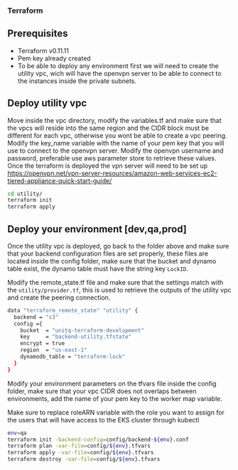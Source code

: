 ### Terraform

## Prerequisites 

- Terraform v0.11.11
- Pem key already created
- To be able to deploy any environment first we will need to create the utility vpc, wich will have the openvpn server to be able to connect to the instances inside the private subnets.

## Deploy utility vpc

Move inside the vpc directory, modify the variables.tf and make sure that the vpcs will reside into the same region and the CIDR block must be different for each vpc, otherwise you wont be able to create a vpc peering.
Modify the key_name variable with the name of your pem key that you will use to connect to the openvpn server.
Modify the openvpn username and password, preferable use aws parameter store to retrieve these values.
Once the terraform is deployed the vpn server will need to be set up 
https://openvpn.net/vpn-server-resources/amazon-web-services-ec2-tiered-appliance-quick-start-guide/
```sh
cd utility/
terraform init
terraform apply
```
## Deploy your environment [dev,qa,prod]

Once the utility vpc is deployed, go back to the folder above and make sure that your backend configuration files are set properly, these files are located inside the config folder, make sure that the bucket and dynamo table exist, the dynamo table must have the string key `LockID`.

Modify the remote_state.tf file and make sure that the settings match with the `utility/provider.tf`, this is used to retrieve the outputs of the utility vpc and create the peering connection.
```sh
data "terraform_remote_state" "utility" {
  backend = "s3"
  config ={
    bucket  = "unitq-terraform-development"
    key     = "backend-utility.tfstate"
    encrypt = true
    region  = "us-east-1"
    dynamodb_table = "terraform-lock"
  }
}
```

Modify your environment parameters on the tfvars file inside the config folder, make sure that your vpc CIDR does not overlaps between environments, add the name of your pem key to the worker map variable.

Make sure to replace roleARN variable with the role you want to assign for the users that will have access to the EKS cluster through kubectl

```sh
env=qa
terraform init -backend-config=config/backend-${env}.conf
terraform plan -var-file=config/${env}.tfvars
terraform apply -var-file=config/${env}.tfvars
terraform destroy -var-file=config/${env}.tfvars
```
